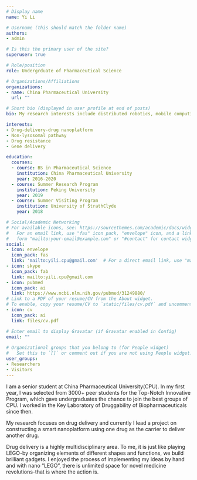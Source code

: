 ```yaml
---
# Display name
name: Yi Li

# Username (this should match the folder name)
authors:
- admin

# Is this the primary user of the site?
superuser: true

# Role/position
role: Undergrduate of Pharmaceutical Science 

# Organizations/Affiliations
organizations:
- name: China Pharmaceutical University
  url: ""

# Short bio (displayed in user profile at end of posts)
bio: My research interests include distributed robotics, mobile computing and programmable matter.

interests:
- Drug-delivery-drug nanoplatform
- Non-lysosomal pathway
- Drug resistance
- Gene delivery

education:
  courses:
  - course: BS in Pharmaceutical Science
    institution: China Pharmaceutical University
    year: 2016-2020
  - course: Summer Research Program
    institution: Peking University
    year: 2019
  - course: Summer Visiting Program
    institution: University of StrathClyde
    year: 2018

# Social/Academic Networking
# For available icons, see: https://sourcethemes.com/academic/docs/widgets/#icons
#   For an email link, use "fas" icon pack, "envelope" icon, and a link in the
#   form "mailto:your-email@example.com" or "#contact" for contact widget.
social:
- icon: envelope
  icon_pack: fas
  link: 'mailto:yili.cpu@gmail.com'  # For a direct email link, use "mailto:test@example.org".
- icon: skype
  icon_pack: fab
  link: mailto:yili.cpu@gmail.com
- icon: pubmed
  icon_pack: ai
  link: https://www.ncbi.nlm.nih.gov/pubmed/31249880/
# Link to a PDF of your resume/CV from the About widget.
# To enable, copy your resume/CV to `static/files/cv.pdf` and uncomment the lines below.  
- icon: cv
  icon_pack: ai
  link: files/cv.pdf

# Enter email to display Gravatar (if Gravatar enabled in Config)
email: ""
  
# Organizational groups that you belong to (for People widget)
#   Set this to `[]` or comment out if you are not using People widget.  
user_groups:
- Researchers
- Visitors
---
```


I am a senior student at China Pharmaceutical University(CPU). In my first year, I was selected from 3000+ peer students for the Top-Notch Innovative Program, which gave undergraduates the chance to join the best groups of CPU. I worked in the Key Laboratory of Druggability of Biopharmaceuticals since then. 

My research focuses on drug delivery and currently I lead a project on constructing a smart nanoplatform using one drug as the carrier to deliver another drug.

Drug delivery is a highly multidisciplinary area. To me, it is just like playing LEGO-by organizing elements of different shapes and functions, we build brilliant gadgets. I enjoyed the process of implementing my ideas by hand and with nano “LEGO”, there is unlimited space for novel medicine revolutions-that is where the action is.
